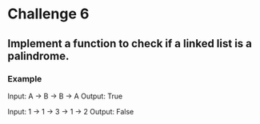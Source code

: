 # Challenge 6

## Implement a function to check if a linked list is a palindrome.

### Example

Input: A -> B -> B -> A
Output: True

Input: 1 -> 1 -> 3 -> 1 -> 2
Output: False
